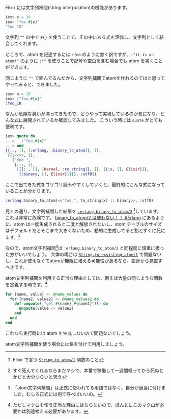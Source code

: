 Elixir には文字列補間(string interpolation)の機能があります。

```elixir
iex> x = 10
iex> "foo_#{x}"
"foo_10"
```

文字列 `""` の中で `#{}` を使うことで、その中にある式を評価し、文字列として結合してくれます。

ところで、atom を記述するには `:foo` のように書く訳ですが、`:"it is an atom!"` のように `:""` を使うことで記号や空白を含む場合でも atom を書くことができます。

同じように `""` で囲んでるんだから、文字列補間でatomを作れるのではと思ってやってみると、できました。

```elixir
iex> x = 10
iex> :"foo_#{x}"
:foo_10
```

なんか危険な臭いが漂ってきたので、どうやって実現しているのか気になり、どんな式に展開されているか確認してみました。
こういう時には `quote` がとても便利です。

```elixir
iex> quote do
...>   :"foo_#{x}"
...> end
{{:., [], [:erlang, :binary_to_atom]}, [],
 [{:<<>>, [],
   ["foo_",
    {:::, [],
     [{{:., [], [Kernel, :to_string]}, [], [{:x, [], Elixir}]},
      {:binary, [], Elixir}]}]}, :utf8]}
```

ここで出てきた式をゴリゴリ読みやすくしていくと、最終的にこんな式になっていることが分かります。

```elixir
:erlang.binary_to_atom(<<"foo_", to_string(x) :: binary>>, :utf8)
```

見ての通り、文字列補間した結果を [`:erlang.binary_to_atom/2`](http://erlang.org/doc/man/erlang.html#binary_to_atom-2) [^4]しています。これは非常に危険です。
[binary_to_atom/2 は使わない！！ #Erlang](https://qiita.com/KOU_CHANG/items/c5eef2c5e6dc35b3fd65) にあるように、atom は一度生成されると二度と解放されないし、atom テーブルのサイズはデフォルトだとそこまで大きくないため、動的に生成してると割とすぐに死にます。[^1]

[^4]: Elixir で言う [`String.to_atom/1`](https://hexdocs.pm/elixir/String.html#to_atom/1) 関数のこと
[^1]: すぐ死んでくれるならまだマシで、本番で稼働して一週間経ってから死ぬとかだと大分つらいと思う

なので、atom文字列補間[^2]は `:erlang.binary_to_atom/2` と同程度に慎重に扱った方がいいでしょう。
大体の場合は [`String.to_exsisting_atom/1`](https://hexdocs.pm/elixir/String.html#to_existing_atom/1) で問題ないし、これが使えなくてatomが無限に増える可能性があるなら、設計から見直すべきです。

[^2]: 「atom文字列補間」は正式に使われてる用語ではなく、自分が適当に付けました。むしろ正式には何て呼べばいいの。

atom文字列補間を利用する正当な理由としては、例えば大量の同じような関数を定義する時です。[^3]

[^3]: ただしマクロを使う正当な理由にはならないので、ほんとにこのマクロが必要かは別途考える必要があります。

```elixir
for {name, value} <- @name_values do
  for {name2, value2} <- @name_values2 do
    def unquote(:"get_#{name}_#{name2}")() do
      unquote(value <> value2)
    end
  end
end
```

これなら実行時には atom を生成しないので問題ないでしょう。

atom文字列補間を使う場合には気を付けて利用しましょう。
